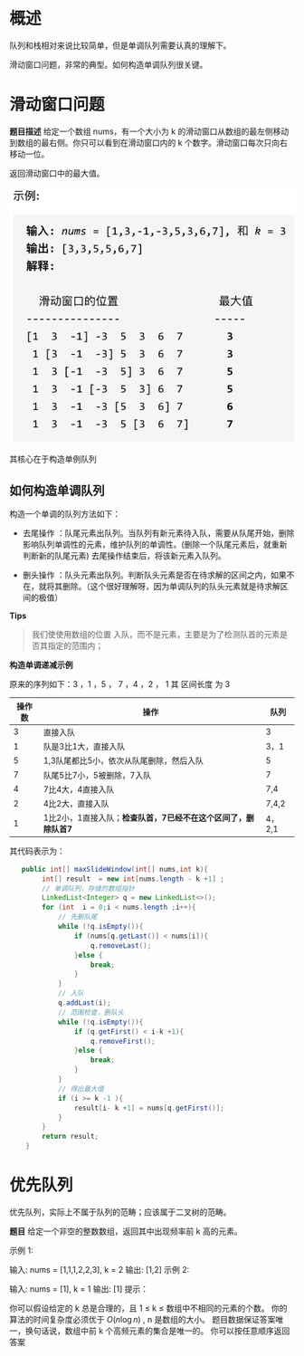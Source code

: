 # 概述

队列和栈相对来说比较简单，但是单调队列需要认真的理解下。


滑动窗口问题，非常的典型。如何构造单调队列很关键。

# 滑动窗口问题

**题目描述**
给定一个数组 nums，有一个大小为 k 的滑动窗口从数组的最左侧移动到数组的最右侧。你只可以看到在滑动窗口内的 k 个数字。滑动窗口每次只向右移动一位。

返回滑动窗口中的最大值。


![image](./img/239.%E6%BB%91%E5%8A%A8%E7%AA%97%E5%8F%A3%E6%9C%80%E5%A4%A7%E5%80%BC.png)


其核心在于构造单例队列

## 如何构造单调队列

构造一个单调的队列方法如下：

- 去尾操作 ：队尾元素出队列。当队列有新元素待入队，需要从队尾开始，删除影响队列单调性的元素，维护队列的单调性。(删除一个队尾元素后，就重新判断新的队尾元素)
去尾操作结束后，将该新元素入队列。

- 删头操作 ：队头元素出队列。判断队头元素是否在待求解的区间之内，如果不在，就将其删除。（这个很好理解呀，因为单调队列的队头元素就是待求解区间的极值）

**Tips**
> 我们使使用数组的位置 入队，而不是元素，主要是为了检测队首的元素是否其指定的范围内；



**构造单调递减示例**

原来的序列如下：3 ，1 ，5 ， 7 ，4 ，2 ， 1 其 区间长度 为 3

操作数| 操作 |队列 
---|--|--
3| 直接入队|3
1|队是3比1大，直接入队|3，1
5|1,3队尾都比5小，依次从队尾删除，然后入队|5
7|队尾5比7小，5被删除，7入队|7
4|7比4大，4直接入队|7,4
2|4比2大，直接入队|7,4,2
1|1比2小，1直接入队；**检查队首，7已经不在这个区间了，删除队首7**|4，2,1




其代码表示为：

```java
   public int[] maxSlideWindow(int[] nums,int k){
        int[] result  = new int[nums.length - k +1] ;
        // 单调队列，存储的数组指针
        LinkedList<Integer> q = new LinkedList<>();
        for (int  i = 0;i < nums.length ;i++){
            // 先删队尾
            while (!q.isEmpty()){
                if (nums[q.getLast()] < nums[i]){
                    q.removeLast();
                }else {
                    break;
                }
            }
            // 入队
            q.addLast(i);
            // 范围检查，删队头
            while (!q.isEmpty()){
                if (q.getFirst() < i-k +1){
                    q.removeFirst();
                }else {
                    break;
                }
            }
            // 得出最大值
            if (i >= k -1 ){
                result[i- k +1] = nums[q.getFirst()];
            }
        }
        return result;
    }
```

# 优先队列

优先队列，实际上不属于队列的范畴；应该属于二叉树的范畴。

**题目**
给定一个非空的整数数组，返回其中出现频率前 k 高的元素。


示例 1:

输入: nums = [1,1,1,2,2,3], k = 2
输出: [1,2]
示例 2:

输入: nums = [1], k = 1
输出: [1]
提示：

你可以假设给定的 k 总是合理的，且 1 ≤ k ≤ 数组中不相同的元素的个数。
你的算法的时间复杂度必须优于 $O(n \log n)$ , n 是数组的大小。
题目数据保证答案唯一，换句话说，数组中前 k 个高频元素的集合是唯一的。
你可以按任意顺序返回答案